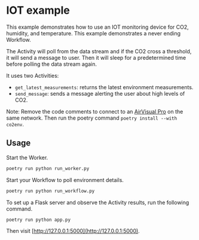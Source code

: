 # IOT example

This example demonstrates how to use an IOT monitoring device for CO2, humidity, and temperature.
This example demonstrates a never ending Workflow.

The Activity will poll from the data stream and if the CO2 cross a threshold, it will send a message to user. Then it will sleep for a predetermined time before polling the data stream again.

It uses two Activities:

- `get_latest_measurements`: returns the latest environment measurements.
- `send_message`: sends a message alerting the user about high levels of CO2.

Note: Remove the code comments to connect to an [AirVisual Pro](https://www.iqair.com/us/air-quality-monitors) on the same network. Then run the poetry command `poetry install --with co2env`.

## Usage

Start the Worker.

```bash
poetry run python run_worker.py
```

Start your Workflow to poll environment details.

```bash
poetry run python run_workflow.py
```

To set up a Flask server and observe the Activity results, run the following command.

```bash
poetry run python app.py
```

Then visit [http://127.0.0.1:5000](http://127.0.0.1:5000).